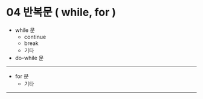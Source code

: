 # 04 반복문 ( while, for )

* while 문
  * continue
  * break
  * 기타
* do-while 문

---

* for 문
  * 기타

---
